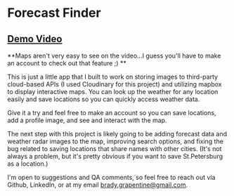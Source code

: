 # Forecast Finder

## [Demo Video](https://www.youtube.com/watch?v=ZdGK_DUpZUM)

**Maps aren't very easy to see on the video...I guess you'll have to make an account to check out that feature ;) **

This is just a little app that I built to work on storing images to third-party cloud-based APIs (I used Cloudinary for this project) and utilizing mapbox to display interactive maps. You can look up the weather for any location easily and save locations so you can quickly access weather data.

Give it a try and feel free to make an account so you can save locations, add a profile image, and see and interact with the map.

The next step with this project is likely going to be adding forecast data and weather radar images to the map, improving search options, and fixing the bug related to saving locations that share names with other cities. (It's not always a problem, but it's pretty obvious if you want to save St.Petersburg as a location.)

I'm open to suggestions and QA comments, so feel free to reach out via Github, LinkedIn, or at my email brady.grapentine@gmail.com.
